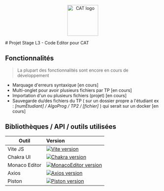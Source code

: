 <p align="center">
  <a href="https://www.cat.savoircoder.fr/accueil/" target="_blank" rel="noopener noreferrer">
    <img width="100" src="https://www.cat.savoircoder.fr/static/moulinette/img/logo/home_logo.png" alt="CAT logo">
  </a>
</p>
# Projet Stage L3 - Code Editor pour CAT

## Fonctionnalités

> La plupart des fonctionnalités sont encore en cours de développement

- Marquage d'erreurs syntaxique \[en cours]
- Multi-onglet pour avoir plusieurs fichiers par TP \[en cours]
- Importation d'un ou plusieurs fichiers (projet) \[en cours]
- Sauvegarde du/des fichiers du TP ( sur un dossier propre a l'étudiant ex : *\[numEtudiant] / AlgoProg / TP2 / \[fichier]* ) qui serait sur un docker \[en cours]

## Bibliothèques / API / outils utilisées

|    Outil      |                                                            Version                                                              |
|---------------|:--------------------------------------------------------------------------------------------------------------------------------|
|    Vite JS    |    [![Vite version](https://img.shields.io/badge/v5.2.10-blue)](https://vitejs.fr/)                                             |
|    Chakra UI  |    [![Chakra version](https://img.shields.io/badge/v2.8.2-blue)](https://v2.chakra-ui.com/docs/components)                      |
| Monaco Editor |    [![MonacoEditor version](https://img.shields.io/badge/v0.48.0-blue)](https://microsoft.github.io/monaco-editor/docs.html)    |
|    Axios      |    [![Axios version](https://img.shields.io/badge/v1.6.8-blue)](https://axios-http.com/fr/docs/intro)                           |
|    Piston     |    [![Piston version](https://img.shields.io/badge/X-blue)](https://piston.readthedocs.io/en/latest/)                           |
